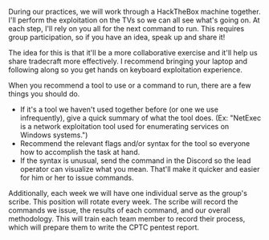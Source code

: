 During our practices, we will work through a HackTheBox machine together. I'll perform the exploitation on the TVs so we can all see what's going on. At each step, I'll rely on you all for the next command to run. This requires group participation, so if you have an idea, speak up and share it! 

The idea for this is that it'll be a more collaborative exercise and it'll help us share tradecraft more effectively. I recommend bringing your laptop and following along so you get hands on keyboard exploitation experience. 

When you recommend a tool to use or a command to run, there are a few things you should do.
- If it's a tool we haven't used together before (or one we use infrequently), give a quick summary of what the tool does. (Ex: "NetExec is a network exploitation tool used for enumerating services on Windows systems.")
- Recommend the relevant flags and/or syntax for the tool so everyone how to accomplish the task at hand.
- If the syntax is unusual, send the command in the Discord so the lead operator can visualize what you mean. That'll make it quicker and easier for him or her to issue commands. 

Additionally, each week we will have one individual serve as the group's scribe. This position will rotate every week. The scribe will record the commands we issue, the results of each command, and our overall methodology. This will train each team member to record their process, which will prepare them to write the CPTC pentest report. 